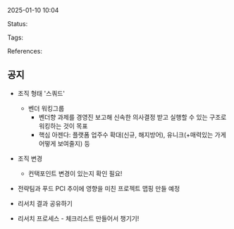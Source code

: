 2025-01-10 10:04

Status:

Tags:

References:


## 공지
- 조직 형태 '스쿼드'
	- 벤더 워킹그룹
		- 벤더향 과제를 경영진 보고해 신속한 의사결정 받고 실행할 수 있는 구조로 워킹하는 것이 목표
		- 핵심 아젠다: 플랫폼 업주수 확대(신규, 해지방어), 유니크(+매력있는 가게 어떻게 보여줄지) 등 

- 조직 변경
	- 컨택포인트 변경이 있는지 확인 필요!

- 전략팀과 푸드 PCI 추이에 영향을 미친 프로젝트 맵핑 만들 예정

- 리서치 결과 공유하기

- 리서치 프로세스 - 체크리스트 만들어서 챙기기!
